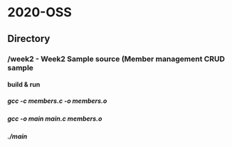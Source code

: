 # 2020-OSS
## Directory
### /week2 - Week2 Sample source (Member management CRUD sample
#### build & run
##### gcc -c members.c -o members.o
##### gcc -o main main.c members.o
##### ./main
